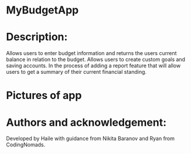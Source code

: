 # MyBudgetApp

# Description: 
Allows users to enter budget information and returns the users current balance in relation to the budget. Allows users to create custom goals and saving accounts. In the process of adding a report feature that will allow users to get a summary of their current financial standing.

# Pictures of app

# Authors and acknowledgement: 
Developed by Haile with guidance from Nikita Baranov and Ryan from CodingNomads.

